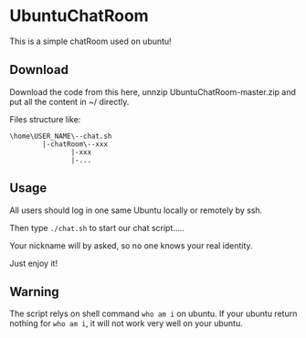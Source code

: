 # UbuntuChatRoom

This is a simple chatRoom used on ubuntu!

## Download

Download the code from this here, unnzip UbuntuChatRoom-master.zip and put all the content in ~/ directly.

Files structure like:

```
\home\USER_NAME\--chat.sh
		|-chatRoom\--xxx
			   |-xxx
			   |-...
```

## Usage

All users should log in one same Ubuntu locally or remotely by ssh. 

Then type ```./chat.sh``` to start our chat script.....

Your nickname will by asked, so no one knows your real identity.

Just enjoy it!

## Warning

The script relys on shell command ```who am i``` on ubuntu. If your ubuntu return nothing for  ```who am i```, it will not work very well on your ubuntu. 